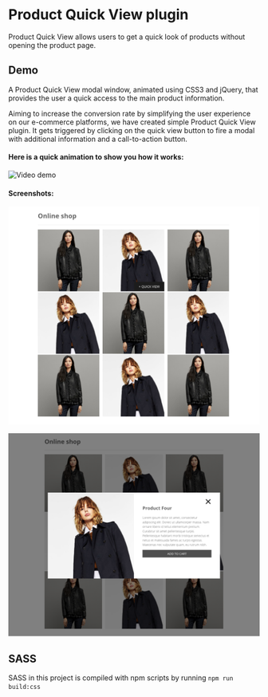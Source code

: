 # Product Quick View plugin

Product Quick View allows users to get a quick look of products without opening the product page.


## Demo

A Product Quick View modal window, animated using CSS3 and jQuery, that provides the user a quick access to the main product information.

Aiming to increase the conversion rate by simplifying the user experience on our e-commerce platforms, we have created simple Product Quick View plugin. It gets triggered by clicking on the quick view button to fire a modal with additional information and a call-to-action button. 

#### Here is a quick animation to show you how it works: 
![Video demo](docs/quick-view.gif)

#### Screenshots:
![Product hover state](docs/screenshot-1.png)

![Quick View opened](docs/screenshot-2.png)


## SASS

SASS in this project is compiled with npm scripts by running ```npm run build:css```
